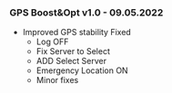 ### GPS Boost&Opt v1.0 - 09.05.2022

* Improved GPS stability Fixed
  * Log OFF
  * Fix Server to Select
  * ADD Select Server
  * Emergency Location ON
  * Minor fixes
